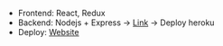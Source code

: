 - Frontend: React, Redux
- Backend: Nodejs + Express -> [Link](https://github.com/ductc241/Shopping---Backedn) -> Deploy heroku
- Deploy: [Website](https://shopping-woad-beta.vercel.app/shop)
